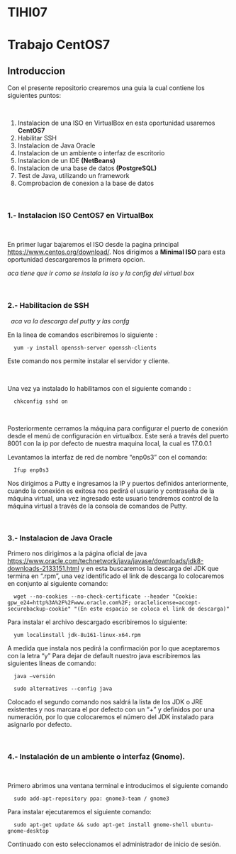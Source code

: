 # TIHI07
<h1>Trabajo CentOS7
  <h2>Introduccion</h2>
  Con el presente repositorio crearemos una guia la cual contiene los siguientes puntos:
  
  &nbsp;
  
  1. Instalacion de una ISO en VirtualBox en esta oportunidad usaremos **CentOS7**
  1. Habilitar SSH
  1. Instalacion de Java Oracle
  1. Instalacion de un ambiente o interfaz de escritorio
  1. Instalacion de un IDE **(NetBeans)**
  1. Instalacion de una base de datos **(PostgreSQL)**
  1. Test de Java, utilizando un framework
  1. Comprobacion de conexion a la base de datos

  &nbsp;
  
  <h3>1.- Instalacion ISO CentOS7 en VirtualBox</h3>
  
  &nbsp;
  
   En primer lugar bajaremos el ISO desde la pagina principal https://www.centos.org/download/. Nos dirigimos a **Minimal ISO** para esta oportunidad descargaremos la primera opcion.
    
*aca tiene que ir como se instala la iso y la config del virtual box*

&nbsp;

 <h3>2.- Habilitacion de SSH</h3>
 
&nbsp;
*aca va la descarga del putty y las confg*

 En la linea de comandos escribiremos lo siguiente :
 
      yum -y install openssh-server openssh-clients 
      
 Este comando nos permite instalar el servidor y cliente.
 
 &nbsp;
 
 Una vez ya instalado lo habilitamos con el siguiente comando : 
 
      chkconfig sshd on
 
&nbsp;

Posteriormente cerramos la máquina para configurar el puerto de conexión desde el menú de configuración en virtualbox. Este será a través del puerto 8001 con la ip por defecto de nuestra maquina local, la cual es 17.0.0.1

Levantamos la interfaz de red de nombre “enp0s3” con el comando:

      Ifup enp0s3
      
Nos dirigimos a Putty e ingresamos la IP y puertos definidos anteriormente, cuando la conexión es exitosa nos pedirá el usuario y contraseña de la máquina virtual, una vez ingresado este usuario tendremos control de la máquina virtual a través de la consola de comandos de Putty.
 
&nbsp;

<h3>3.- Instalacion de Java Oracle</h3>

Primero nos dirigimos a la página oficial de java https://www.oracle.com/technetwork/java/javase/downloads/jdk8-downloads-2133151.html y en esta buscaremos la descarga del JDK que termina en “.rpm”, una vez identificado el link de descarga lo colocaremos en conjunto al siguiente comando:

      wget --no-cookies --no-check-certificate --header "Cookie: gpw_e24=http%3A%2F%2Fwww.oracle.com%2F; oraclelicense=accept-securebackup-cookie" "(En este espacio se coloca el link de descarga)" 

Para instalar el archivo descargado escribiremos lo siguiente:

      yum localinstall jdk-8u161-linux-x64.rpm
      
A medida que instala nos pedirá la confirmación por lo que aceptaremos con la letra “y”
Para dejar de default nuestro java escribiremos las siguientes líneas de comando:

      java –versión
      
      sudo alternatives --config java 
      
Colocado el segundo comando nos saldrá la lista de los JDK o JRE existentes y nos marcara el por defecto con un “+” y definidos por una numeración, por lo que colocaremos el número del JDK instalado para asignarlo por defecto.

&nbsp;

<h3>4.-  Instalación de un ambiente o interfaz (Gnome).</h3>

&nbsp;

Primero abrimos una ventana terminal e introducimos el siguiente comando 

      sudo add-apt-repository ppa: gnome3-team / gnome3
      
Para instalar ejecutaremos el siguiente comando:

      sudo apt-get update && sudo apt-get install gnome-shell ubuntu-gnome-desktop
      
Continuado con esto seleccionamos el administrador de inicio de sesión.
